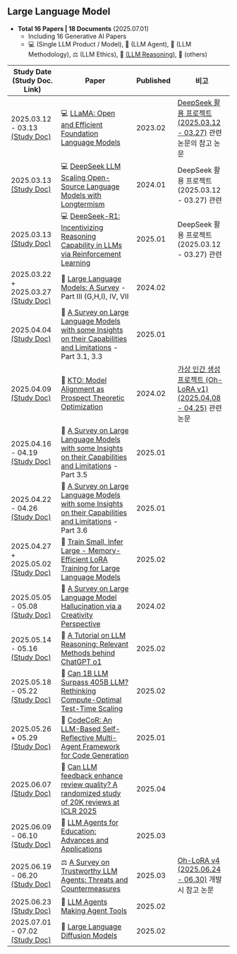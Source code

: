 ## Large Language Model

* **Total 16 Papers | 18 Documents** (2025.07.01)
  * Including 16 Generative AI Papers
  * 💻 (Single LLM Product / Model), 🤖 (LLM Agent), 🧪 (LLM Methodology), ⚖ (LLM Ethics), 🧠 [(LLM Reasoning)](../../AI%20Basics/LLM%20Basics/LLM_기초_추론형_모델.md), 💬 (others)

| Study Date<br>(Study Doc. Link)                                                                                                                                                      | Paper                                                                                                                                             | Published | 비고                                                                                                                                      |
|--------------------------------------------------------------------------------------------------------------------------------------------------------------------------------------|---------------------------------------------------------------------------------------------------------------------------------------------------|-----------|-----------------------------------------------------------------------------------------------------------------------------------------|
| 2025.03.12 - 03.13 [(Study Doc)](%5B2025.03.12%5D%20LLaMA%20-%20Open%20and%20Efficient%20Foundation%20Language%20Models.md)                                 | 💻 [LLaMA: Open and Efficient Foundation Language Models](https://arxiv.org/pdf/2302.13971)                                                       | 2023.02   | [DeepSeek 활용 프로젝트 (2025.03.12 - 03.27)](https://github.com/WannaBeSuperteur/AI_Projects/tree/main/2025_03_12_DeepSeek_LLM) 관련 논문의 참고 논문 |
| 2025.03.13 [(Study Doc)](%5B2025.03.13%5D%20DeepSeek%20LLM%20Scaling%20Open-Source%20Language%20Models%20with%20Longtermism.md)                             | 💻 [DeepSeek LLM Scaling Open-Source Language Models with Longtermism](https://arxiv.org/pdf/2401.02954)                                          | 2024.01   | DeepSeek 활용 프로젝트 (2025.03.12 - 03.27) 관련                                                                                                |
| 2025.03.13 [(Study Doc)](%5B2025.03.13%5D%20DeepSeek-R1%20-%20Incentivizing%20Reasoning%20Capability%20in%20LLM%20via%20Reinforcement%20Learning.md)        | 💻 [DeepSeek-R1: Incentivizing Reasoning Capability in LLMs via Reinforcement Learning](https://arxiv.org/pdf/2501.12948)                         | 2025.01   | DeepSeek 활용 프로젝트 (2025.03.12 - 03.27) 관련                                                                                                |
| 2025.03.22 + 2025.03.27 [(Study Doc)](%5B2025.03.22%5D%20Large%20Language%20Models%20A%20Survey%20(IV,%20VII).md)                                           | 💬 [Large Language Models: A Survey](https://arxiv.org/pdf/2402.06196) - Part III (G,H,I), IV, VII                                                | 2024.02   |                                                                                                                                         |
| 2025.04.04 [(Study Doc)](%5B2025.04.04%5D%20A%20Survey%20on%20Large%20Language%20Models%20with%20some%20Insights%20on%20their%20Capabilities%20and%20Limitations%20(3.1,%203.3).md)  | 💬 [A Survey on Large Language Models with some Insights on their Capabilities and Limitations](https://arxiv.org/pdf/2501.04040) - Part 3.1, 3.3 | 2025.01   |                                                                                                                                         |
| 2025.04.09 [(Study Doc)](%5B2025.04.09%5D%20KTO%20-%20Model%20Alignment%20as%20Prospect%20Theoretic%20Optimization.md)                                                               | 🧪 [KTO: Model Alignment as Prospect Theoretic Optimization](https://arxiv.org/pdf/2402.01306)                                                    | 2024.02   | [가상 인간 생성 프로젝트 (Oh-LoRA v1) (2025.04.08 - 04.25)](https://github.com/WannaBeSuperteur/AI_Projects/tree/main/2025_04_08_OhLoRA) 관련 논문    |
| 2025.04.16 - 04.19 [(Study Doc)](%5B2025.04.16%5D%20A%20Survey%20on%20Large%20Language%20Models%20with%20some%20Insights%20on%20their%20Capabilities%20and%20Limitations%20(3.5).md) | 💬 [A Survey on Large Language Models with some Insights on their Capabilities and Limitations](https://arxiv.org/pdf/2501.04040) - Part 3.5      | 2025.01   |                                                                                                                                         |
| 2025.04.22 - 04.26 [(Study Doc)](%5B2025.04.22%5D%20A%20Survey%20on%20Large%20Language%20Models%20with%20some%20Insights%20on%20their%20Capabilities%20and%20Limitations%20(3.6).md) | 💬 [A Survey on Large Language Models with some Insights on their Capabilities and Limitations](https://arxiv.org/pdf/2501.04040) - Part 3.6      | 2025.01   |                                                                                                                                         |
| 2025.04.27 + 2025.05.02 [(Study Doc)](%5B2025.04.27%5D%20Train%20Small,%20Infer%20Large%20-%20Memory-Efficient%20LoRA%20Training%20for%20Large%20Language%20Models.md)               | 🧪 [Train Small, Infer Large - Memory-Efficient LoRA Training for Large Language Models](https://arxiv.org/pdf/2502.13533)                        | 2025.02   |                                                                                                                                         |
| 2025.05.05 - 05.08 [(Study Doc)](%5B2025.05.05%5D%20A%20Survey%20on%20Large%20Language%20Model%20Hallucination%20via%20a%20Creativity%20Perspective.md)                              | 💬 [A Survey on Large Language Model Hallucination via a Creativity Perspective](https://arxiv.org/pdf/2402.06647)                                | 2024.02   |                                                                                                                                         |
| 2025.05.14 - 05.16 [(Study Doc)](%5B2025.05.14%5D%20A%20Tutorial%20on%20LLM%20Reasoning%20-%20Relevant%20Methods%20behind%20ChatGPT%20o1.md)                                         | 🧠 [A Tutorial on LLM Reasoning: Relevant Methods behind ChatGPT o1](https://arxiv.org/pdf/2502.10867)                                            | 2025.02   |                                                                                                                                         |
| 2025.05.18 - 05.22 [(Study Doc)](%5B2025.05.18%5D%20Can%201B%20LLM%20Surpass%20405B%20LLM%20-%20Rethinking%20Compute-Optimal%20Test-Time%20Scaling.md)                               | 🧠 [Can 1B LLM Surpass 405B LLM? Rethinking Compute-Optimal Test-Time Scaling](https://arxiv.org/pdf/2502.06703)                                  | 2025.02   |                                                                                                                                         |
| 2025.05.26 + 05.29 [(Study Doc)](%5B2025.05.26%5D%20CodeCoR%20-%20An%20LLM-Based%20Self-Reflective%20Multi-Agent%20Framework%20for%20Code%20Generation.md)                           | 🤖 [CodeCoR: An LLM-Based Self-Reflective Multi-Agent Framework for Code Generation](https://arxiv.org/pdf/2501.07811)                            | 2025.01   |                                                                                                                                         |
| 2025.06.07 [(Study Doc)](%5B2025.06.07%5D%20Can%20LLM%20feedback%20enhance%20review%20quality%20-%20A%20randomized%20study%20of%2020K%20reviews%20at%20ICLR%202025.md)               | 🤖 [Can LLM feedback enhance review quality? A randomized study of 20K reviews at ICLR 2025](https://arxiv.org/pdf/2504.09737)                    | 2025.04   |                                                                                                                                         |
| 2025.06.09 - 06.10 [(Study Doc)](%5B2025.06.09%5D%20LLM%20Agents%20for%20Education%20-%20Advances%20and%20Applications.md)                                                           | 🤖 [LLM Agents for Education: Advances and Applications](https://arxiv.org/pdf/2503.11733)                                                        | 2025.03   |                                                                                                                                         |
| 2025.06.19 - 06.20 [(Study Doc)](%5B2025.06.19%5D%20A%20Survey%20on%20Trustworthy%20LLM%20Agents%20-%20Threats%20and%20Countermeasures.md)                                           | ⚖ [A Survey on Trustworthy LLM Agents: Threats and Countermeasures](https://arxiv.org/pdf/2503.09648)                                             | 2025.03   | [Oh-LoRA v4 (2025.06.24 - 06.30)](https://github.com/WannaBeSuperteur/AI_Projects/tree/main/2025_06_24_OhLoRA_v4) 개발 시 참고 논문            |
| 2025.06.23 [(Study Doc)](%5B2025.06.23%5D%20LLM%20Agents%20Making%20Agent%20Tools.md)                                                                                                | 🤖 [LLM Agents Making Agent Tools](https://arxiv.org/pdf/2502.11705?)                                                                             | 2025.02   |                                                                                                                                         |
| 2025.07.01 - 07.02 [(Study Doc)](%5B2025.07.01%5D%20Large%20Language%20Diffusion%20Models.md)                                                                                        | 🧪 [Large Language Diffusion Models](https://arxiv.org/pdf/2502.09992)                                                                            | 2025.02   |                                                                                                                                         |
